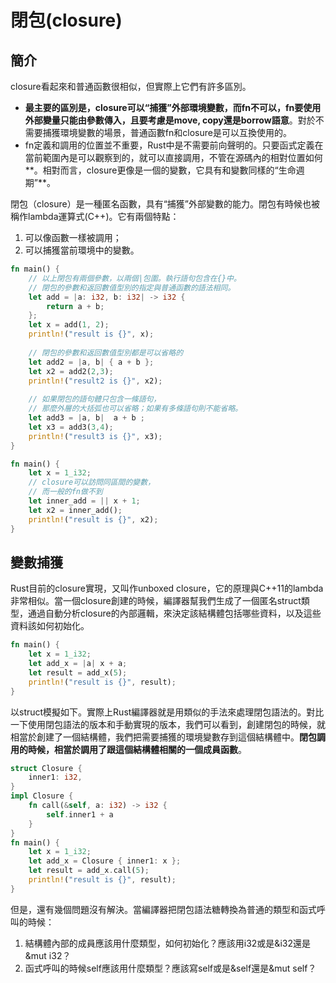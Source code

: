 # 閉包\(closure\)

## 簡介

closure看起來和普通函數很相似，但實際上它們有許多區別。

* **最主要的區別是，closure可以“捕獲”外部環境變數，而fn不可以，fn要使用外部變量只能由參數傳入，且要考慮是move, copy還是borrow語意**。對於不需要捕獲環境變數的場景，普通函數fn和closure是可以互換使用的。
* fn定義和調用的位置並不重要，Rust中是不需要前向聲明的。只要函式定義在當前範圍內是可以觀察到的，就可以直接調用，不管在源碼內的相對位置如何**。相對而言，closure更像是一個的變數，它具有和變數同樣的“生命週期”**。

閉包（closure）是一種匿名函數，具有“捕獲”外部變數的能力。閉包有時候也被稱作lambda運算式\(C++\)。它有兩個特點：

1. 可以像函數一樣被調用；
2. 可以捕獲當前環境中的變數。

```rust
fn main() {
    // 以上閉包有兩個參數，以兩個|包圍。執行語句包含在{}中。
    // 閉包的參數和返回數值型別的指定與普通函數的語法相同。
    let add = |a: i32, b: i32| -> i32 {
        return a + b;
    };
    let x = add(1, 2);
    println!("result is {}", x);
    
    // 閉包的參數和返回數值型別都是可以省略的
    let add2 = |a, b| { a + b };
    let x2 = add2(2,3);
    println!("result2 is {}", x2);
    
    // 如果閉包的語句體只包含一條語句，
    // 那麼外層的大括弧也可以省略；如果有多條語句則不能省略。
    let add3 = |a, b|  a + b ;
    let x3 = add3(3,4);
    println!("result3 is {}", x3);
}
```

```rust
fn main() {
    let x = 1_i32;
    // closure可以訪問同區間的變數，
    // 而一般的fn做不到
    let inner_add = || x + 1;
    let x2 = inner_add();
    println!("result is {}", x2);
}
```

## 變數捕獲

Rust目前的closure實現，又叫作unboxed closure，它的原理與C++11的lambda非常相似。當一個closure創建的時候，編譯器幫我們生成了一個匿名struct類型，通過自動分析closure的內部邏輯，來決定該結構體包括哪些資料，以及這些資料該如何初始化。

```rust
fn main() {
    let x = 1_i32;
    let add_x = |a| x + a;
    let result = add_x(5);
    println!("result is {}", result);
}
```

以struct模擬如下。實際上Rust編譯器就是用類似的手法來處理閉包語法的。對比一下使用閉包語法的版本和手動實現的版本，我們可以看到，創建閉包的時候，就相當於創建了一個結構體，我們把需要捕獲的環境變數存到這個結構體中。**閉包調用的時候，相當於調用了跟這個結構體相關的一個成員函數**。

```rust
struct Closure {
    inner1: i32,
}
impl Closure {
    fn call(&self, a: i32) -> i32 {
        self.inner1 + a
    }
}
fn main() {
    let x = 1_i32;
    let add_x = Closure { inner1: x };
    let result = add_x.call(5);
    println!("result is {}", result);
}
```

但是，還有幾個問題沒有解決。當編譯器把閉包語法糖轉換為普通的類型和函式呼叫的時候：

1. 結構體內部的成員應該用什麼類型，如何初始化？應該用i32或是&i32還是&mut i32？
2. 函式呼叫的時候self應該用什麼類型？應該寫self或是&self還是&mut self？

